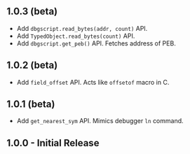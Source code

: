 1.0.3 (beta)
------------

* Add `dbgscript.read_bytes(addr, count)` API.
* Add `TypedObject.read_bytes(count)` API.
* Add `dbgscript.get_peb()` API. Fetches address of PEB.

1.0.2 (beta)
------------

* Add `field_offset` API. Acts like `offsetof` macro in C.

1.0.1 (beta)
------------

* Add `get_nearest_sym` API. Mimics debugger `ln` command.

1.0.0 - Initial Release
-----------------------
